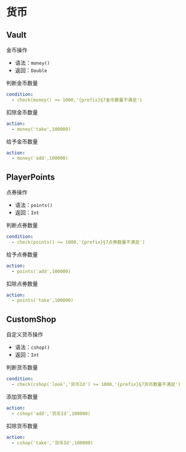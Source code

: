 # 货币


## Vault
金币操作

* 语法：`money()`
* 返回：`Double`

判断金币数量
```yaml
condition:
  - check(money() >= 1000,'{prefix}§7金币数量不满足')
```

扣除金币数量
```yaml
action:
  - money('take',100000)
```

给予金币数量
```yaml
action:
  - money('add',100000)
```


##  PlayerPoints
点券操作

* 语法：`points()`
* 返回：`Int`

判断点券数量
```yaml
condition:
  - check(points() >= 1000,'{prefix}§7点券数量不满足')
```

给予点券数量
```yaml
action:
  - points('add',100000)
```


扣除点券数量
```yaml
action:
  - points('take',100000)
```


## CustomShop
自定义货币操作

* 语法：`cshop()`
* 返回：`Int`

判断货币数量
```yaml
condition:
  - check(cshop('look','货币Id') >= 1000,'{prefix}§7货币数量不满足')
```

添加货币数量
```yaml
action:
  - cshop('add','货币Id',100000)
```

扣除货币数量
```yaml
action:
  - cshop('take','货币Id',100000)
```
